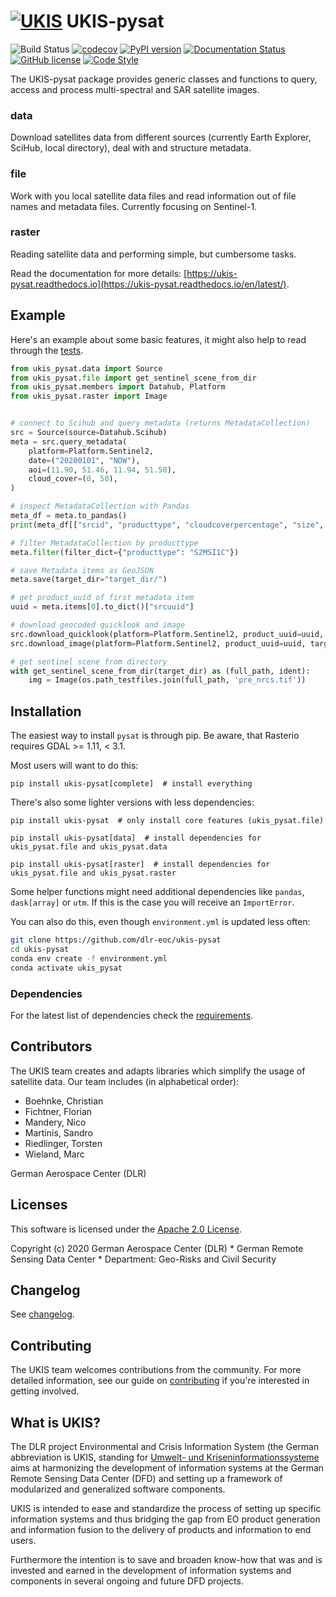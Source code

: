 [![UKIS](https://raw.githubusercontent.com/dlr-eoc/ukis-pysat/master/docs/ukis-logo.png)](https://www.dlr.de/eoc/en/desktopdefault.aspx/tabid-5413/10560_read-21914/) UKIS-pysat
==============

![Build Status](https://github.com/dlr-eoc/ukis-pysat/workflows/build/badge.svg)
[![codecov](https://codecov.io/gh/dlr-eoc/ukis-pysat/branch/master/graph/badge.svg)](https://codecov.io/gh/dlr-eoc/ukis-pysat)
[![PyPI version](https://img.shields.io/pypi/v/ukis-pysat)](https://pypi.python.org/pypi/ukis-pysat/)
[![Documentation Status](https://readthedocs.org/projects/ukis-pysat/badge/?version=latest)](https://ukis-pysat.readthedocs.io/en/latest/?badge=latest)
[![GitHub license](https://img.shields.io/badge/License-Apache%202.0-blue.svg)](LICENSE)
[![Code Style](https://img.shields.io/badge/code%20style-black-000000.svg)](https://black.readthedocs.io/en/stable/)


The UKIS-pysat package provides generic classes and functions to query, access and process multi-spectral and SAR satellite images.

### data
Download satellites data from different sources (currently Earth Explorer, SciHub, local directory), deal with and structure metadata.


### file
Work with you local satellite data files and read information out of file names and metadata files. Currently focusing on Sentinel-1.


### raster
Reading satellite data and performing simple, but cumbersome tasks.


Read the documentation for more details: [https://ukis-pysat.readthedocs.io](https://ukis-pysat.readthedocs.io/en/latest/).

## Example
Here's an example about some basic features, it might also help to read through the [tests](https://github.com/dlr-eoc/ukis-pysat/blob/master/tests).

````python
from ukis_pysat.data import Source
from ukis_pysat.file import get_sentinel_scene_from_dir
from ukis_pysat.members import Datahub, Platform
from ukis_pysat.raster import Image


# connect to Scihub and query metadata (returns MetadataCollection)
src = Source(source=Datahub.Scihub)
meta = src.query_metadata(
    platform=Platform.Sentinel2,
    date=("20200101", "NOW"),
    aoi=(11.90, 51.46, 11.94, 51.50),
    cloud_cover=(0, 50),
)

# inspect MetadataCollection with Pandas
meta_df = meta.to_pandas()
print(meta_df[["srcid", "producttype", "cloudcoverpercentage", "size", "srcuuid"]])

# filter MetadataCollection by producttype
meta.filter(filter_dict={"producttype": "S2MSI1C"})

# save Metadata items as GeoJSON
meta.save(target_dir="target_dir/")

# get product_uuid of first metadata item
uuid = meta.items[0].to_dict()["srcuuid"]

# download geocoded quicklook and image
src.download_quicklook(platform=Platform.Sentinel2, product_uuid=uuid, target_dir="target_dir/")
src.download_image(platform=Platform.Sentinel2, product_uuid=uuid, target_dir="target_dir/")

# get sentinel scene from directory
with get_sentinel_scene_from_dir(target_dir) as (full_path, ident):
    img = Image(os.path_testfiles.join(full_path, 'pre_nrcs.tif'))
````


## Installation
The easiest way to install `pysat` is through pip. Be aware, that Rasterio requires GDAL >= 1.11, < 3.1.

Most users will want to do this:
```shell
pip install ukis-pysat[complete]  # install everything
```

There's also some lighter versions with less dependencies:

```shell
pip install ukis-pysat  # only install core features (ukis_pysat.file)

pip install ukis-pysat[data]  # install dependencies for ukis_pysat.file and ukis_pysat.data

pip install ukis-pysat[raster]  # install dependencies for ukis_pysat.file and ukis_pysat.raster
```

Some helper functions might need additional dependencies like `pandas`, `dask[array]` or `utm`. If this is the case you will receive an `ImportError`.

You can also do this, even though `environment.yml` is updated less often:
```bash
git clone https://github.com/dlr-eoc/ukis-pysat
cd ukis-pysat
conda env create -f environment.yml
conda activate ukis_pysat
```

### Dependencies
For the latest list of dependencies check the [requirements](https://github.com/dlr-eoc/ukis-pysat/blob/master/requirements.txt).


## Contributors
The UKIS team creates and adapts libraries which simplify the usage of satellite data. Our team includes (in alphabetical order):
* Boehnke, Christian
* Fichtner, Florian
* Mandery, Nico
* Martinis, Sandro
* Riedlinger, Torsten
* Wieland, Marc

German Aerospace Center (DLR)

## Licenses
This software is licensed under the [Apache 2.0 License](https://github.com/dlr-eoc/ukis-pysat/blob/master/LICENSE).

Copyright (c) 2020 German Aerospace Center (DLR) * German Remote Sensing Data Center * Department: Geo-Risks and Civil Security

## Changelog
See [changelog](https://github.com/dlr-eoc/ukis-pysat/blob/master/CHANGELOG.rst).

## Contributing
The UKIS team welcomes contributions from the community.
For more detailed information, see our guide on [contributing](https://github.com/dlr-eoc/ukis-pysat/blob/master/CONTRIBUTING.md) if you're interested in getting involved.

## What is UKIS?
The DLR project Environmental and Crisis Information System (the German abbreviation is UKIS, standing for [Umwelt- und Kriseninformationssysteme](https://www.dlr.de/eoc/en/desktopdefault.aspx/tabid-5413/10560_read-21914/) aims at harmonizing the development of information systems at the German Remote Sensing Data Center (DFD) and setting up a framework of modularized and generalized software components.

UKIS is intended to ease and standardize the process of setting up specific information systems and thus bridging the gap from EO product generation and information fusion to the delivery of products and information to end users.

Furthermore the intention is to save and broaden know-how that was and is invested and earned in the development of information systems and components in several ongoing and future DFD projects.
